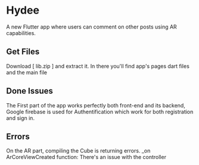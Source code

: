 # Hydee

A new Flutter app where users can comment on other posts using AR capabilities.

## Get Files
Download [ lib.zip ] and extract it. In there you'll find app's pages dart files and the main file 

## Done Issues

The First part of the app works perfectly both front-end and its backend,
Google firebase is used for Authentification which work for both registration and sign in.

## Errors
On the AR part, compiling the Cube is returning errors.
_on ArCoreViewCreated function: There's an issue with the controller

